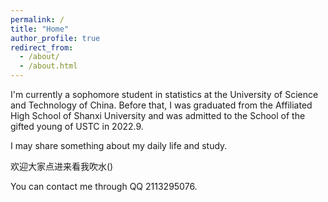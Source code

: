 ```yaml
---
permalink: /
title: "Home"
author_profile: true
redirect_from: 
  - /about/
  - /about.html
---
```

I'm currently a sophomore student in statistics at the University of Science and Technology of China. Before that, I was graduated from the Affiliated High School of Shanxi University and was admitted to the School of the gifted young of USTC in 2022.9.

I may share something about my daily life and study.

欢迎大家点进来看我吹水()

You can contact me through QQ 2113295076.

